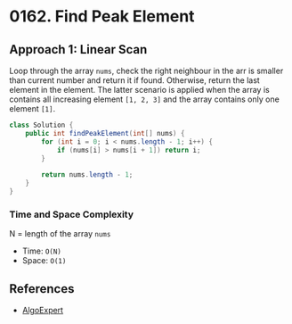 # 0162. Find Peak Element

## Approach 1: Linear Scan
Loop through the array `nums`, check the right neighbour in the arr is smaller than current number and return it if found. Otherwise, return the last element in the element. The latter scenario is applied when the array is contains all increasing element `[1, 2, 3]` and the array contains only one element `[1]`.

```Java
class Solution {
    public int findPeakElement(int[] nums) {
        for (int i = 0; i < nums.length - 1; i++) {
            if (nums[i] > nums[i + 1]) return i;
        }
        
        return nums.length - 1;
    }
}
```

### Time and Space Complexity

N = length of the array `nums`
- Time: `O(N)`
- Space: `O(1)`

## References
- [AlgoExpert](https://www.algoexpert.io/questions/Longest%20Peak)